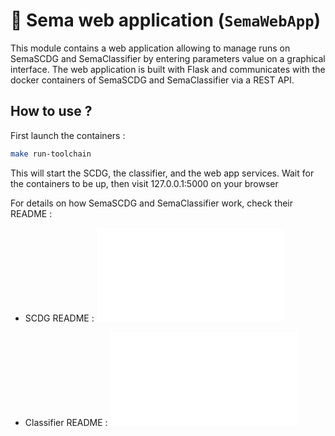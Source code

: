 :page_with_curl: Sema web application (`SemaWebApp`)
====


This module contains a web application allowing to manage runs on SemaSCDG and SemaClassifier by entering parameters value on a graphical interface.
The web application is built with Flask and communicates with the docker containers of SemaSCDG and SemaClassifier via a REST API.

## How to use ?

First launch the containers :
```bash
make run-toolchain
```

This will start the SCDG, the classifier, and the web app services.
Wait for the containers to be up, then visit 127.0.0.1:5000 on your browser

For details on how SemaSCDG and SemaClassifier work, check their README :

* SCDG README : ![SCDG README](./sema-toolchain/sema_scdg/README.md)

* Classifier README : ![Classifier README](./sema-toolchain/sema_classifier/README.md)
